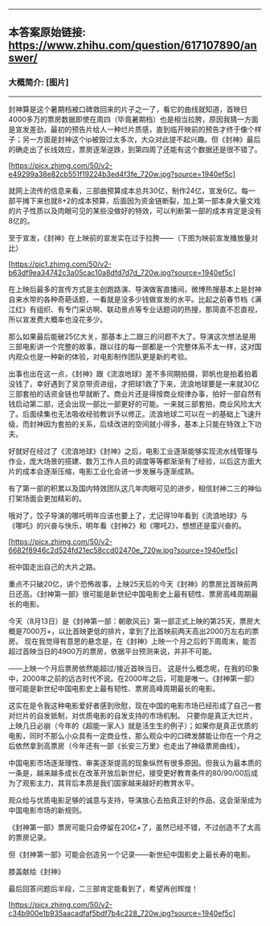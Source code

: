 ----------------------------------------
## 本答案原始链接: https://www.zhihu.com/question/617107890/answer/
### 大概简介: [图片]
----------------------------------------
封神算是这个暑期档被口碑救回来的片子之一了，看它的曲线就知道，首映日4000多万的票房数据即使在周四（毕竟暑期档）也是相当拉胯，原因我猜一方面是宣发差劲，最初的预告片给人一种烂片质感，直到临开映前的预告才终于像个样子；另一方面是封神这个ip被毁过太多次，大众对此提不起兴趣。但《封神》最后的确走出了长线效应，票房逐渐逆跌，到第四周了还能有这个数据还是很不错了。

[https://picx.zhimg.com/50/v2-e49299a38e82cb551f19224b3ed4f3fe_720w.jpg?source=1940ef5c]

就网上流传的信息来看，三部曲预算成本总共30亿，制作24亿，宣发6亿。每一部平摊下来也就8+2的成本预算，后面因为资金链断裂，加上第一部本身大量文戏的片子性质以及肉眼可见的某些没做好的特效，可以判断第一部的成本肯定是没有8亿的。

至于宣发，《封神》在上映前的宣发实在过于拉胯——（下图为映前宣发播放量对比）

[https://pic1.zhimg.com/50/v2-b63df9ea34742c3a05cac10a8dfd7d7d_720w.jpg?source=1940ef5c]

在上映后最多的宣传方式是主创跑路演、导演做客直播间，微博热搜基本上是封神自来水带的各种奇葩话题，一看就是没多少钱做宣发的水平。比起之前春节档《满江红》有组织、有专门采访啊、联动景点等专业话题词的热搜，那简直不忍直视，所以宣发费大概率也没花多少。

那么如果最后能破25亿大关，那基本上二跟三的问题不大了。导演这次想法是用三部电影讲一个完整的故事，跟以往的每一部都是一个完整体系不太一样，这对国内观众也是一种新的体验，对电影制作团队更是新的考验。

出事也出在这一点，《封神》跟《流浪地球》差不多同期拍摄，郭帆也是拍着拍着没钱了，幸好遇到了吴京带资进组，才把球1救了下来，流浪地球要是一来就30亿三部套拍的话资金链也早就断了。商业片还是得按商业规律办事，拍好一部自然有钱启动第二部，还会出现一部比一部更好的可能。一来就三部套拍，商业风险太大了。后面续集也无法吸收经验教训予以修正。流浪地球二可以在一的基础上飞速升级，而封神因为套拍的关系，后续改进的空间就小得多，基本上只能在特效上下功夫。

好就好在经过了《流浪地球》《封神》之后，电影工业逐渐能够实现流水线管理与作业，庞大场景的搭建、数万工作人员的调度等等都渐渐有了经验，以后这方面大片的成本会逐渐压缩，电影工业化会进一步发展与逐渐成熟。

有了第一部的积累以及国内特效团队这几年肉眼可见的进步，相信封神二三的神仙打架场面会更加精彩的。

哦对了，饺子导演的哪吒明年应该也要上了，尤记得19年看到《流浪地球》与《哪吒》的兴奋与快乐，明年看《封神2》和《哪吒2》，想想还是蛮兴奋的。

[https://picx.zhimg.com/50/v2-6682f8946c2d524fd21ec58ccd02470e_720w.jpg?source=1940ef5c]

祝中国走出自己的大片之路。

重点不只破20亿，讲个恐怖故事，上映25天后的今天《封神》的票房比首映前两日还高。《封神第一部》很可能是新世纪中国电影史上最有韧性、票房高峰周期最长的电影。

今天（8月13日）是《封神第一部：朝歌风云》第一部正式上映的第25天，票房大概是7000万+，以比首映更低的排片，拿到了比首映前两天高出2000万左右的票房。
现在我觉得有意思的悬念是，在《封神》上映一个月之后的下周周末，能否超过首映当日的4900万的票房，依据平台预测来说，并非不可能。

——上映一个月后票房依然能超过/接近首映当日。
这是什么概念呢，在我的印象中，2000年之前的远古时代不说。在2000年之后，可能是唯一。《封神第一部》很可能是新世纪中国电影史上最有韧性、票房高峰周期最长的电影。

这实在是令我这种电影爱好者感到欣慰，现在中国的电影市场已经形成了自己一套对烂片的自发抵制，对优质电影的自发支持的市场机制。
只要你是真正大烂片，上映几日必崩（今年的《超能一家人》就是活生生的例子）；如果你是真正优质的电影，同时不那么小众具有一定商业性，那么观众中的口碑发酵能让你在一个月之后依然拿到高票房（今年还有一部《长安三万里》也走出了神级票房曲线）。

中国电影市场逐渐理性、审美逐渐提高的现象纵然有很多原因。但我认为最本质的一条是，越来越多成长在改革开放后新世纪，接受更好教育条件的80/90/00后成为了观影主力，其背后本质是我们国家越来越好的教育水平。

观众给与优质电影足够的诚意与支持，导演放心去拍真正好的作品，这会渐渐成为中国电影市场的新规则。




《封神第一部》票房可能只会停留在20亿+了，虽然已经不错，不过创造不了太高的票房记录。

但《封神第一部》可能会创造另一个记录——新世纪中国影史上最长寿的电影。

膝盖献给《封神》

最后回答问题后半段，二三部肯定能看到了，希望再创辉煌！

[https://picx.zhimg.com/50/v2-c34b900e1b935aacadfaf5bdf7b4c228_720w.jpg?source=1940ef5c]

